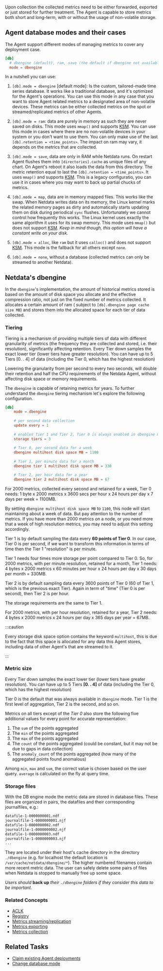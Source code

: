 <!--
title: "Metrics storage"
sidebar_label: "Metrics storage"
custom_edit_url: "https://github.com/netdata/netdata/blob/master/docs/concepts/netdata-agent/metrics-storage.md"
sidebar_position: 1100
learn_status: "Published"
learn_topic_type: "Concepts"
learn_rel_path: "netdata-agent"
learn_docs_purpose: "Explain how the Agent can manage/retain the metrics it collects, where it stores them, how it stores them and deletion policies (innovations like the tiering mechanism)"
-->

Upon collection the collected metrics need to be either forwarded, exported or just stored for further treatment. The
Agent is capable to store metrics both short and long-term, with or without the usage of non-volatile storage.

## Agent database modes and their cases

The Agent support different modes of managing metrics to cover any deployment case.

```conf
[db]
  # dbengine (default), ram, save (the default if dbengine not available), map (swap like), none, alloc
  mode = dbengine
```

In a nutshell you can use:

1. `[db].mode = dbengine` [default mode]: Is the custom, tailored-made time series database. It works like a traditional
   database, and it's optimized for the Agent's operations. You can use this mode in any case that you want to store
   Agent related metrics to a designated area of non-volatile devices. These metrics can be either collected metrics on
   the spot or streamed/replicated metrics of other Agents.

2. `[db].mode = ram`: data are purely in memory as such they are never saved on disks. This mode uses `mmap()` and
   supports [KSM](#ksm). You can use this mode in cases where there are no non-volatile devices in your system or you
   don't want to use them. You can only make use of the last `[db].retention = <time_points>`. The impact on ram may
   vary, it depends on the metrics that are collected.

3. `[db].mode = save`, data are only in RAM while Netdata runs. On restart Agent flushes them into `[directories].cache`
   as unique files of any chart. On Agent's reboot it also loads the data from this directory. The metric retention
   equal to last the `[db].retention = <time_points>`. It uses `mmap()` and supports [KSM](#ksm). This is a legacy
   configuratio, you can use it in cases where you may want to back up partial chucks of metrics.

4. `[db].mode = map`, data are in memory mapped files. This works like the swap. When Netdata writes data on its memory,
   the Linux kernel marks the related memory pages as dirty and automatically starts updating them on disk during
   periodical `sync` flushes. Unfortunately we cannot control how frequently this works. The Linux kernel uses exactly
   the same algorithm it uses for its swap memory. This mode uses `mmap()` but does not support [KSM](#ksm). _Keep in
   mind though, this option will have a constant write on your disk._

5. `[db].mode = alloc`, like `ram` but it uses `calloc()` and does not support [KSM](#ksm). This mode is the fallback
   for all others except `none`.

6. `[db].mode = none`, without a database (collected metrics can only be streamed to another Netdata).

## Netdata's dbengine

In the `dbengine`'s implementation, the amount of historical metrics stored is based on the amount of disk space you
allocate and the effective compression ratio, not just on the fixed number of metrics collected. It allocates a certain
amount of ram ( subject to `[db].dbengine page cache size MB`) and stores them into the allocated space for each tier of
data collected.

### Tiering

Tiering is a mechanism of providing multiple tiers of data with different granularity of metrics (the frequency they are
collected and stored, i.e. their resolution), significantly affecting retention. Every Tier down samples the exact
lower tier (lower tiers have greater resolution). You can have up to 5 Tiers [0. . 4] of data (including the Tier 0,
which has the highest resolution)

Lowering the granularity from per second to every two seconds, will double their retention and half the CPU requirements
of the Netdata Agent, without affecting disk space or memory requirements.

The `dbengine` is capable of retaining metrics for years. To further understand the `dbengine` tiering mechanism let's
explore the following configuration.

```conf
[db]
    mode = dbengine
    
    # per second data collection
    update every = 1
    
    # enables Tier 1 and Tier 2, Tier 0 is always enabled in dbengine mode
    storage tiers = 3
    
    # Tier 0, per second data for a week
    dbengine multihost disk space MB = 1100
    
    # Tier 1, per minute data for a month
    dbengine tier 1 multihost disk space MB = 330

    # Tier 2, per hour data for a year
    dbengine tier 2 multihost disk space MB = 67
```

For 2000 metrics, collected every second and retained for a week, Tier 0 needs: 1 byte x 2000 metrics x 3600 secs per
hour x 24 hours per day x 7 days per week = 1100MB.

By setting `dbengine multihost disk space MB` to `1100`, this node will start maintaining about a week of data. But pay
attention to the number of metrics. If you have more than 2000 metrics on a node, or you need more that a week of high
resolution metrics, you may need to adjust this setting accordingly.

Tier 1 is by default sampling the data every **60 points of Tier 0**. In our case, Tier 0 is per second, if we want to
transform this information in terms of time then the Tier 1 "resolution" is per minute.

Tier 1 needs four times more storage per point compared to Tier 0. So, for 2000 metrics, with per minute resolution,
retained for a month, Tier 1 needs: 4 bytes x 2000 metrics x 60 minutes per hour x 24 hours per day x 30 days per month
= 330MB.

Tier 2 is by default sampling data every 3600 points of Tier 0 (60 of Tier 1, which is the previous exact Tier). Again
in term of "time" (Tier 0 is per second), then Tier 2 is per hour.

The storage requirements are the same to Tier 1.

For 2000 metrics, with per hour resolution, retained for a year, Tier 2 needs: 4 bytes x 2000 metrics x 24 hours per day
x 365 days per year = 67MB.

:::caution

Every storage disk space option contains the keyword `multihost`, this is due to the fact that this space is allocated 
for any data this Agent stores, including data of other Agent's that are streamed to it.

:::

### Metric size


Every Tier down samples the exact lower tier (lower tiers have greater resolution). You can have up to 5
Tiers **[0. . 4]** of data (including the Tier 0, which has the highest resolution)

Tier 0 is the default that was always available in `dbengine` mode. Tier 1 is the first level of aggregation, Tier 2 is
the second, and so on.

Metrics on all tiers except of the _Tier 0_ also store the following five additional values for every point for accurate
representation:

1. The `sum` of the points aggregated
2. The `min` of the points aggregated
3. The `max` of the points aggregated
4. The `count` of the points aggregated (could be constant, but it may not be due to gaps in data collection)
5. The `anomaly_count` of the points aggregated (how many of the aggregated points found anomalous)

Among `min`, `max` and `sum`, the correct value is chosen based on the user query. `average` is calculated on the fly at
query time.


### Storage files

With the DB engine mode the metric data are stored in database files. These files are organized in pairs, the datafiles
and their corresponding journalfiles, e.g.:

```sh
datafile-1-0000000001.ndf
journalfile-1-0000000001.njf
datafile-1-0000000002.ndf
journalfile-1-0000000002.njf
datafile-1-0000000003.ndf
journalfile-1-0000000003.njf
...
```

They are located under their host's cache directory in the directory `./dbengine` (e.g. for localhost the default
location is `/var/cache/netdata/dbengine/*`). The higher numbered filenames contain more recent metric data. The user
can safely delete some pairs of files when Netdata is stopped to manually free up some space.

_Users should_ **back up** _their `./dbengine` folders if they consider this data to be important._

### Related Concepts

- [ACLK](https://github.com/netdata/netdata/blob/rework-learn/docs/concepts/netdata-agent/aclk.md)
- [Registry](https://github.com/netdata/netdata/blob/master/docs/concepts/netdata-agent/registry.md)
- [Metrics streaming/replication](https://github.com/netdata/netdata/blob/rework-learn/docs/concepts/netdata-agent/metrics-streaming-replication.md)
- [Metrics exporting](https://github.com/netdata/netdata/blob/master/docs/concepts/netdata-agent/metrics-exporting.md)
- [Metrics collection](https://github.com/netdata/netdata/blob/master/docs/concepts/netdata-agent/metrics-collection.md)


## Related Tasks

- [Claim existing Agent deployments](https://github.com/netdata/netdata/blob/master/docs/tasks/setup/claim-existing-agent-to-cloud.md)
- [Change database mode](https://github.com/netdata/netdata/blob/master/docs/tasks/setup/manage-retained-metrics/change-database-mode.md)


